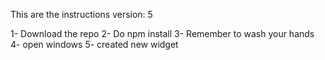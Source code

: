 This are the instructions
version: 5

1- Download the repo
2- Do npm install
3- Remember to wash your hands
4- open windows
5- created new widget